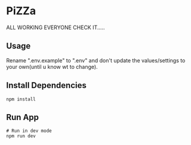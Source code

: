 # PiZZa
ALL WORKING EVERYONE CHECK IT..... 

## Usage

Rename ".env.example" to ".env" and don't update the values/settings to your own(until u know wt to change).

## Install Dependencies

```
npm install
```

## Run App

```
# Run in dev mode
npm run dev
